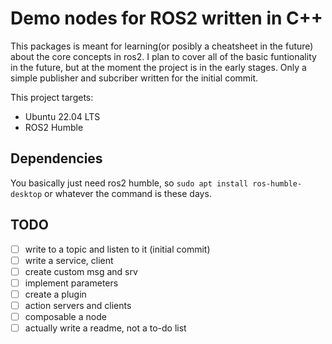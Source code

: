 # Demo nodes for ROS2 written in C++

This packages is meant for learning(or posibly a cheatsheet in the future) about the core concepts in ros2. I plan to cover all of the basic funtionality in the future, but at the moment the project is in the early stages. Only a simple publisher and subcriber written for the initial commit. 

This project targets: 
 - Ubuntu 22.04 LTS
 - ROS2 Humble

## Dependencies
You basically just need ros2 humble, so `sudo apt install ros-humble-desktop` or whatever the command is these days. 

## TODO
 - [ ] write to a topic and listen to it (initial commit)
 - [ ] write a service, client 
 - [ ] create custom msg and srv
 - [ ] implement parameters
 - [ ] create a plugin
 - [ ] action servers and clients
 - [ ] composable a node
 - [ ] actually write a readme, not a to-do list
